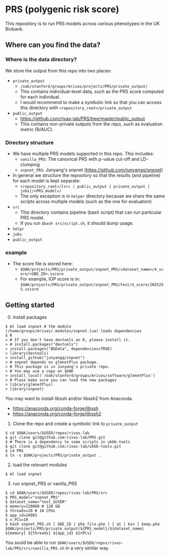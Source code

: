 # PRS (polygenic risk score)

This repository is to run PRS models across various phenotypes in the UK Biobank.


## Where can you find the data?

### Where is the data directory?
We store the output from this repo into two places:
- `private_output`
  - `/oak/stanford/groups/mrivas/projects/PRS/private_output/`
  - This contains individual-level data, such as the PRS score computed for each individual.
  - I would recommend to make a symbolic link so that you can access this directory with `<repository_root>/private_output`
- `public_output`
  - https://github.com/rivas-lab/PRS/tree/master/public_output
  - This contains non-private outputs from the repo, such as evaluation metric (R/AUC).

### Directory structure
- We have multiple PRS models supported in this repo. This includes:
  - `vanilla_PRS`: The canonical PRS with p-value cut-off and LD-clumping
  - `snpnet_PRS`: Junyang's snpnet (https://github.com/junyangq/snpnet)
- In general we structure the repository so that the results (and pipeline) for each model is kept separate:
  - `<repository_root>/[src | public_output | private_output | jobs]/<PRS_model>/`
  - The only exception is in `helper` directory because we share the same scripts across multiple models (such as the one for evaluation)
- `src`
  - This directory contains pipeline (bash script) that can run particular PRS model.
  - If you run `$bash src/script.sh`, it should dump usage.
- `helpr`
- `jobs`
- `public_output`

### example
- The score file is stored here:
  - `$OAK/projects/PRS/private_output/snpnet_PRS/<dataset_name>/4_score/<GBE_ID>.sscore`
  - For example, IOP score is in: `$OAK/projects/PRS/private_output/snpnet_PRS/test/4_score/INI5255.sscore`

## Getting started

0. Install packages

```
$ ml load snpnet # the module (/home/groups/mrivas/.modules/snpnet.lua) loads dependencies
$ R
> # If you don't have devtools on R, please install it.
> # install.packages("devtools") 
> install.packages("BGData", dependencies=TRUE)
> library(devtools)
> install_github("junyangq/snpnet")
> # snpnet depends on glmnetPlus package. 
> # This package is in Junyang's private repo.
> # You may use a copy on $OAK
> install_local('/oak/stanford/groups/mrivas/software/glmnetPlus')
> # Plase make sure you can load the new packages
> library(glmnetPlus)
> library(snpnet)
```

You may want to install libssh and/or libssh2 from Anaconda.
- https://anaconda.org/conda-forge/libssh
- https://anaconda.org/conda-forge/libssh2

1. Clone the repo and create a symbolic link to `private_output`

```
$ cd $OAK/users/$USER/repos/rivas-lab
$ git clone git@github.com:rivas-lab/PRS.git
$ # There is a dependency to some scripts in ukbb-tools
$ git clone git@github.com:rivas-lab/ukbb-tools.git
$ cd PRS
$ ln -s $OAK/projects/PRS/private_output .
```


2. load the relevant modules

```
$ ml load snpnet
```

3. run snpnet_PRS or vanilla_PRS

```
$ cd $OAK/users/$USER/repos/rivas-lab/PRS/src
$ PRS_model="snpnet_PRS"
$ dataset_name="test_$USER"
$ memory=120000 # 120 GB
$ threads=10 # 10 CPUs
$ app_id=24983
$ n_PCs=10
$ bash snpnet_PRS.sh [ GBE_ID | phe_file.phe ] [ qt | bin ] keep.phe $OAK/projects/PRS/private_output/${PRS_model}/${dataset_name} ${memory} ${threads} ${app_id} ${nPCs}
```

You sould be able to run `$OAK/users/$USER/repos/rivas-lab/PRS/src/vanilla_PRS.sh` in a very similar way. 


